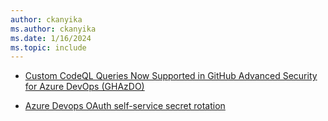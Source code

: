 ```yaml
---
author: ckanyika
ms.author: ckanyika
ms.date: 1/16/2024
ms.topic: include
---
```


- [Custom CodeQL Queries Now Supported in GitHub Advanced Security for Azure DevOps (GHAzDO)](#custom-codeql-queries-now-supported-in-github-advanced-security-for-azure-devops-ghazdo)

- [Azure Devops OAuth self-service secret rotation](#azure-devops-oauth-self-service-secret-rotation)